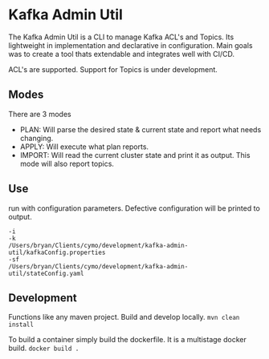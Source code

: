 # Kafka Admin Util

The Kafka Admin Util is a CLI to manage Kafka ACL's and Topics.
Its lightweight in implementation and declarative in configuration.
Main goals was to create a tool thats extendable and integrates well with CI/CD.

ACL's are supported. Support for Topics is under development.

## Modes

There are 3 modes
- PLAN: Will parse the desired state & current state and report what needs changing.
- APPLY: Will execute what plan reports.
- IMPORT: Will read the current cluster state and print it as output. This mode will also report topics.

## Use
run with configuration parameters.
Defective configuration will be printed to output.
```
-i
-k
/Users/bryan/Clients/cymo/development/kafka-admin-util/kafkaConfig.properties
-sf
/Users/bryan/Clients/cymo/development/kafka-admin-util/stateConfig.yaml
```
## Development

Functions like any maven project. 
Build and develop locally.
```mvn clean install```

To build a container simply build the dockerfile.
It is a multistage docker build.
```docker build .```


